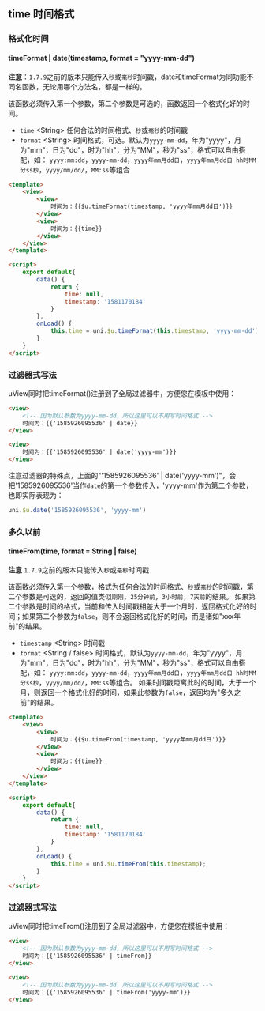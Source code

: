 ## time 时间格式


### 格式化时间

#### timeFormat | date(timestamp, format = "yyyy-mm-dd")


**注意**：`1.7.9`之前的版本只能传入`秒`或`毫秒`时间戳，date和timeFormat为同功能不同名函数，无论用哪个方法名，都是一样的。


该函数必须传入第一个参数，第二个参数是可选的，函数返回一个格式化好的时间。

- `time` <String\> 任何合法的时间格式、`秒`或`毫秒`的时间戳
- `format` <String\> 时间格式，可选。默认为`yyyy-mm-dd`，年为"yyyy"，月为"mm"，日为"dd"，时为"hh"，分为"MM"，秒为"ss"，格式可以自由搭配，如：
`yyyy:mm:dd`，`yyyy-mm-dd`，`yyyy年mm月dd日`，`yyyy年mm月dd日 hh时MM分ss秒`，`yyyy/mm/dd/`，`MM:ss`等组合

```html
<template>
	<view>
		<view>
			时间为：{{$u.timeFormat(timestamp, 'yyyy年mm月dd日')}}
		</view>
		<view>
			时间为：{{time}}
		</view>
	</view>
</template>

<script>
	export default{
		data() {
			return {
				time: null,
				timestamp: '1581170184'
			}
		},
		onLoad() {
			this.time = uni.$u.timeFormat(this.timestamp, 'yyyy-mm-dd');
		}
	}
</script>
```

### 过滤器式写法

uView同时把timeFormat()注册到了全局过滤器中，方便您在模板中使用：

```html
<view>
	<!-- 因为默认参数为yyyy-mm-dd，所以这里可以不用写时间格式 -->
	时间为：{{'1585926095536' | date}}
</view>

<view>
	时间为：{{'1585926095536' | date('yyyy-mm')}}
</view>
```

注意过滤器的特殊点，上面的"'1585926095536' | date('yyyy-mm')"，会把'1585926095536'当作`date`的第一个参数传入，'yyyy-mm'作为第二个参数，
也即实际表现为：

```js
uni.$u.date('1585926095536', 'yyyy-mm')
```


### 多久以前

#### timeFrom(time, format = String | false)

**注意** `1.7.9`之前的版本只能传入`秒`或`毫秒`时间戳

该函数必须传入第一个参数，格式为任何合法的时间格式、`秒`或`毫秒`的时间戳，第二个参数是可选的，返回的值类似`刚刚`，`25分钟前`，`3小时前`，`7天前`的结果。
如果第二个参数是时间的格式，当前和传入时间戳相差大于一个月时，返回格式化好的时间；如果第二个参数为`false`，则不会返回格式化好的时间，而是诸如"xxx年前"的结果。

- `timestamp` <String\> 时间戳
- `format` <String / false\> 时间格式，默认为`yyyy-mm-dd`，年为"yyyy"，月为"mm"，日为"dd"，时为"hh"，分为"MM"，秒为"ss"，格式可以自由搭配，如：
`yyyy:mm:dd`，`yyyy-mm-dd`，`yyyy年mm月dd日`，`yyyy年mm月dd日 hh时MM分ss秒`，`yyyy/mm/dd/`，`MM:ss`等组合。
如果时间戳距离此时的时间，大于一个月，则返回一个格式化好的时间，如果此参数为`false`，返回均为"多久之前"的结果。

```html
<template>
	<view>
		<view>
			时间为：{{$u.timeFrom(timestamp, 'yyyy年mm月dd日')}}
		</view>
		<view>
			时间为：{{time}}
		</view>
	</view>
</template>

<script>
	export default{
		data() {
			return {
				time: null,
				timestamp: '1581170184'
			}
		},
		onLoad() {
			this.time = uni.$u.timeFrom(this.timestamp);
		}
	}
</script>
```

### 过滤器式写法

uView同时把timeFrom()注册到了全局过滤器中，方便您在模板中使用：

```html
<view>
	<!-- 因为默认参数为yyyy-mm-dd，所以这里可以不用写时间格式 -->
	时间为：{{'1585926095536' | timeFrom}}
</view>

<view>
	<!-- 因为默认参数为yyyy-mm-dd，所以这里可以不用写时间格式 -->
	时间为：{{'1585926095536' | timeFrom('yyyy-mm')}}
</view>
```